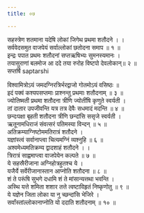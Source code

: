 ```yaml
---
title: ०७

---
```

सहस्त्रेण शतमाना यदेषि लोकां जिगेथ प्रथमा शतौदने । ।  
सर्ववेदसमुत वाजपेयं सर्वाल्लोकां छतोदना समाप ॥ १ ॥  
इन्द्रः पपात प्रथमः शतौदनां सप्तऋषिभ्यः सुमनस्यमानः ।  
तयासुराणां बलमोज आ ददे तया रुरोह विष्टपो देवलोकान्॥ २ ॥  
सप्तर्षि saptarshi  
  
विश्वामित्रोऽयं जमदग्निरत्रिर्भरद्वाजो गोतमोऽयं वसिष्ठः ॥  
इदं पक्वं कश्यपसप्तमाः प्राश्नन्तु प्रथमाः शतौदनाम् ॥ ३ ॥  
ज्योतिष्मती प्रथमा शतौदना त्रीणि ज्योतींषि कृणुते स्वर्यती ।  
तां दातार उपजीवन्ति यत्र तत्र देवैः सधमादं मदन्ति ॥ ४ ॥  
छन्दःपक्षा बृहती शतौदना त्रीणि छन्दांसि ससृजे स्वर्यती ।  
ऋतूनामधिराजं संवत्सरं पतिमस्या विन्दन् ॥ ५ ॥  
अतिक्रम्याग्निष्टोममतिरात्रं शतौदने ।  
यज्ञांस्त्वं सर्वानाप्त्वा चित्यमग्निं व्यश्नुहि ॥ ६ ॥  
अश्वमेध्यमतिक्रम्य द्वादशाहं शतौदने । ।  
त्रिरात्रं साह्वमाप्त्वा वाजपेयेन कल्पते ॥ ७ ॥  
ये सहस्रैरीजाना अग्निहोत्रहुतश्च ये ।  
यजैर्ये सर्वेरीजानास्तान आप्नोति शतौदना ॥ ८ ॥  
शं ते परूंषि सुभगे दधामि शं ते मांसान्यत्तथा भवन्ति ।  
अस्थि यत्ते शमिता शशार तत्ते त्वष्टाविहृतं निष्कृणोतु ॥ ९ ॥  
ये यज्ञेन जिता लोका या नु च्छन्दांसि भेजिरे ।  
सर्वांस्तांल्लोकानाप्नोति यो ददाति शतौदनाम् ॥ १० ॥  
  